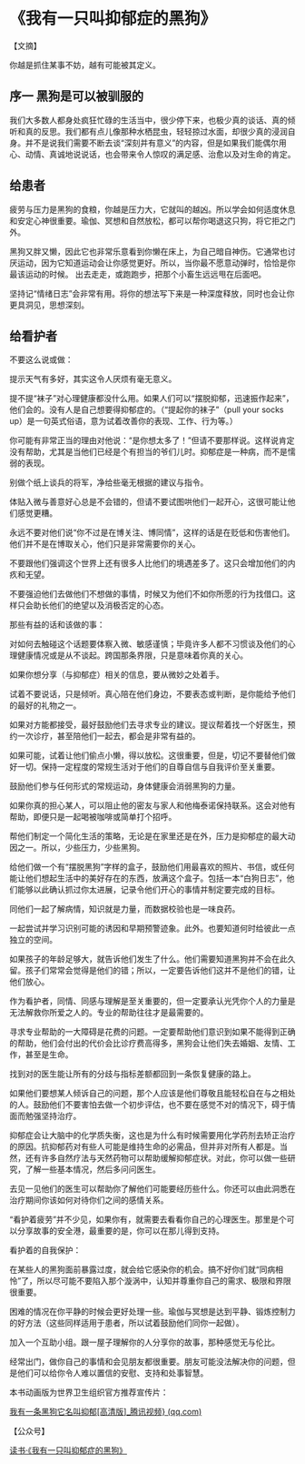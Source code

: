 # 《我有一只叫抑郁症的黑狗》

【文摘】

你越是抓住某事不妨，越有可能被其定义。 

## 序一 黑狗是可以被驯服的


我们大多数人都身处疯狂忙碌的生活当中，很少停下来，也极少真的谈话、真的倾听和真的反思。我们都有点儿像那种水栖昆虫，轻轻掠过水面，却很少真的浸润自身。并不是说我们需要不断去谈“深刻并有意义”的内容，但是如果我们能偶尔用心、动情、真诚地说说话，也会带来令人惊叹的满足感、治愈以及对生命的肯定。

## 给患者

疲劳与压力是黑狗的食粮，你越是压力大，它就叫的越凶。所以学会如何适度休息和安定心神很重要。瑜伽、冥想和自然放松，都可以帮你喝退这只狗，将它拒之门外。

黑狗又胖又懒，因此它也非常乐意看到你懒在床上，为自己暗自神伤。它通常也讨厌运动，因为它知道运动会让你感觉更好。所以，当你最不愿意动弹时，恰恰是你最该运动的时候。
出去走走，或跑跑步，把那个小畜生远远甩在后面吧。

坚持记“情绪日志”会非常有用。将你的想法写下来是一种深度释放，同时也会让你更具洞见，思想深刻。

## 给看护者

不要这么说或做：

提示天气有多好，其实这令人厌烦有毫无意义。

提不提“袜子”对心理健康都没什么用。如果人们可以“摆脱抑郁，迅速振作起来”，他们会的。没有人是自己想要得抑郁症的。（“提起你的袜子”（pull your socks up）是一句英式俗语，意为试着改善你的表现、工作、行为等。）

你可能有非常正当的理由对他说：“是你想太多了！”但请不要那样说。这样说肯定没有帮助，尤其是当他们已经是个有担当的爷们儿时。抑郁症是一种病，而不是懦弱的表现。

别做个纸上谈兵的将军，净给些毫无根据的建议与指令。

体贴入微与善意好心总是不会错的，但请不要试图哄他们一起开心，这很可能让他们感觉更糟。

永远不要对他们说“你不过是在博关注、博同情”，这样的话是在贬低和伤害他们。他们并不是在博取关心，他们只是非常需要你的关心。

不要跟他们强调这个世界上还有很多人比他们的境遇差多了。这只会增加他们的内疚和无望。

不要强迫他们去做他们不想做的事情，时候又为他们不如你所愿的行为找借口。这样只会助长他们的绝望以及消极否定的心态。

那些有益的话和该做的事：

对如何去触碰这个话题要体察入微、敏感谨慎；毕竟许多人都不习惯谈及他们的心理健康情况或是从不谈起。跨国那条界限，只是意味着你真的关心。

如果你想分享（与抑郁症）相关的信息，要从微妙之处着手。

试着不要说话，只是倾听。真心陪在他们身边，不要表态或判断，是你能给予他们的最好的礼物之一。

如果对方能都接受，最好鼓励他们去寻求专业的建议。提议帮着找一个好医生，预约一次诊疗，甚至陪他们一起去，都会是非常有益的。

如果可能，试着让他们偷点小懒，得以放松。这很重要，但是，切记不要替他们做好一切。保持一定程度的常规生活对于他们的自尊自信与自我评价至关重要。

鼓励他们参与任何形式的常规运动，身体健康会消弱黑狗的力量。

如果你真的担心某人，可以阻止他的密友与家人和他梅泰诺保持联系。这会对他有帮助，即便只是一起喝被咖啡或简单打个招呼。

帮他们制定一个简化生活的策略，无论是在家里还是在外，压力是抑郁症的最大动因之一。所以，少些压力，少些黑狗。

给他们做一个有“摆脱黑狗”字样的盒子，鼓励他们用最喜欢的照片、书信，或任何能让他们想起生活中的美好存在的东西，放满这个盒子。包括一本“白狗日志”，他们能够以此确认抓过你太进展，记录令他们开心的事情并制定要完成的目标。

同他们一起了解病情，知识就是力量，而数据校验也是一味良药。

一起尝试并学习识别可能的诱因和早期预警迹象。此外。也要知道何时给彼此一点独立的空间。

如果孩子的年龄足够大，就告诉他们发生了什么。他们需要知道黑狗并不会在此久留。孩子们常常会觉得是他们的错；所以，一定要告诉他们这并不是他们的错，让他们放心。

作为看护者，同情、同感与理解是至关重要的，但一定要承认光凭你个人的力量是无法解救你所爱之人的。专业的帮助往往才是最需要的。

寻求专业帮助的一大障碍是花费的问题。一定要帮助他们意识到如果不能得到正确的帮助，他们会付出的代价会比诊疗费高得多，黑狗会让他们失去婚姻、友情、工作，甚至是生命。

找到对的医生能让所有的分歧与指标差额都回到一条恢复健康的路上。

如果他们要想某人倾诉自己的问题，那个人应该是他们尊敬且能轻松自在与之相处的人。鼓励他们不要害怕去做一个初步评估，也不要在感觉不对的情况下，碍于情面而勉强坚持治疗。

抑郁症会让大脑中的化学质失衡，这也是为什么有时候需要用化学药剂去矫正治疗的原因。抗抑郁药对有些人可能是维持生命的必需品，但并非对所有人都是。当然，还有许多自然疗法与天然药物可以帮助缓解抑郁症状。对此，你可以做一些研究，了解一些基本情况，然后多问问医生。

去见一见他们的医生可以帮助你了解他们可能要经历些什么。你还可以由此洞悉在治疗期间你该如何对待你们之间的感情关系。

“看护着疲劳”并不少见，如果你有，就需要去看看你自己的心理医生。那里是个可以分享故事的安全港，最重要的是，你可以在那儿得到支持。

看护着的自我保护：

在某些人的黑狗面前暴露过度，就会给它感染你的机会。搞不好你们就“同病相怜”了，所以尽可能不要陷入那个漩涡中，认知并尊重你自己的需求、极限和界限很重要。

困难的情况在你平静的时候会更好处理一些。瑜伽与冥想是达到平静、锻炼控制力的好方法（这些同样适用于患者，所以试着鼓励他们同你一起做）。

加入一个互助小组。跟一屋子理解你的人分享你的故事，那种感觉无与伦比。

经常出门，做你自己的事情和会见朋友都很重要。朋友可能没法解决你的问题，但是他们可以给你令人难以置信的安慰、支持和处事智慧。


本书动画版为世界卫生组织官方推荐宣传片：

[我有一条黑狗它名叫抑郁[高清版]_腾讯视频} (qq.com)](https://v.qq.com/x/page/z0163nb0d8k.html)


【公众号】

[读书·《我有一只叫抑郁症的黑狗》](https://mp.weixin.qq.com/s/83Iz59QLOmJQh4WzPyW5Hg)